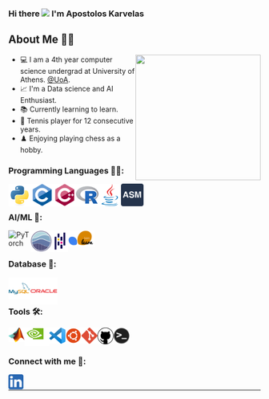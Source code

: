 
### Hi there <img src="https://github.com/TheDudeThatCode/TheDudeThatCode/blob/master/Assets/Hi.gif" width="38px"> I'm Apostolos Karvelas

## About Me 👨‍🎓
<p><img align="right" src="images/giphy.gif" width="250" height="250" /></p>

- 💻 I am a 4th year computer science undergrad at University of Athens. [@UoA].
- 📈 I'm a Data science and AI Enthusiast.
- 📚 Currently learning to learn.
- 🎾 Tennis player for 12 consecutive years.
- ♟️  Enjoying playing chess as a hobby. 

### Programming Languages 👨‍💻:

<img align="left" alt="Python" width="45px" src="https://github.com/devicons/devicon/blob/master/icons/python/python-original.svg" />
<img align="left" alt="C" width="45px" src="https://github.com/devicons/devicon/blob/master/icons/c/c-original.svg" />
<img align="left" alt="Cpp" width="45px" src="https://github.com/devicons/devicon/blob/master/icons/cplusplus/cplusplus-original.svg" />
<img align="left" alt="R" width="45px" src="https://github.com/devicons/devicon/blob/master/icons/r/r-original.svg" />
<img align="left" alt="Java" width="45px" src="https://github.com/devicons/devicon/blob/master/icons/java/java-original.svg" />
<img align="left" alt="Assembly" width="45px" src="images/assembly2.png" />

<br><br>
### AI/ML 🤖:
<img align="left" alt="PyTorch" width="44px" src="https://www.vectorlogo.zone/logos/pytorch/pytorch-icon.svg" />
<img align="left" alt="seaborn" width="43px" src="images/seaborn.png" />
<img align="left" alt="pandas" width="32px" src="images/pandas.png" />
<img align="left" alt="scikit-learn" width="54px" src="images/scikit-learn.png" />

<br><br>
### Database 💾:
<img align="left" alt="MySQL" width="44px" src="https://github.com/devicons/devicon/blob/master/icons/mysql/mysql-original-wordmark.svg" />
<img align="left" alt="Oracle" width="54px" src="https://github.com/devicons/devicon/blob/master/icons/oracle/oracle-original.svg" />

<br><br>
### Tools 🛠️:
<img align="left" alt="MATLAB" width="32px" src="./images/matlab.png" />
<img align="left" alt="CUDA" width="50px" src="./images/cuda2.png" />
<img align="left" alt="Visual Studio Code" width="32px" src="./images/vscode.png" />
<img align="left" alt="Linux" width="32px" src="./images/ubuntu3.png" />
<img align="left" alt="Git" width="32px" src="./images/git.png" />
<img align="left" alt="GitHub" width="32px" src="./images/github.png" />
<img align="left" alt="Terminal" width="32px" src="./images/terminal.png" />

<br><br>
### Connect with me 🔗:

[<img align="left" alt="TollisK | LinkedIn" width="30px" src="/images/linkedin2.png" />][linkedin]

<br />

---


[@UoA]: https://www.di.uoa.gr/
[website]: https://TollisK.github.io/
[linkedin]: https://www.linkedin.com/in/apostolos-karvelas-91279b192/
